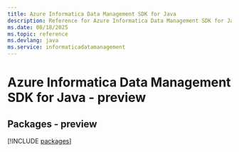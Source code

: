 ```yaml
---
title: Azure Informatica Data Management SDK for Java
description: Reference for Azure Informatica Data Management SDK for Java
ms.date: 08/18/2025
ms.topic: reference
ms.devlang: java
ms.service: informaticadatamanagement
---
```

# Azure Informatica Data Management SDK for Java - preview
## Packages - preview
[!INCLUDE [packages](informatica-data-management-index.md)]